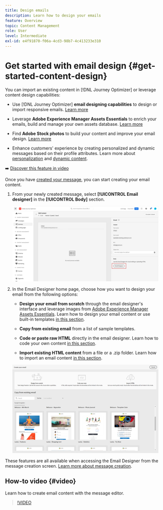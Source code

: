 ```yaml
---
title: Design emails
description: Learn how to design your emails
feature: Overview
topic: Content Management
role: User
level: Intermediate
exl-id: e4f91870-f06a-4cd3-98b7-4c413233e310
---
```

# Get started with email design {#get-started-content-design}

You can import an existing content in [!DNL Journey Optimizer] or leverage content design capabilities:

* Use [!DNL Journey Optimizer] **email designing capabilities** to design or import responsive emails. [Learn more](../design/create-email-content.md)

* Leverage **Adobe Experience Manager Assets Essentials** to enrich your emails, build and manage your own assets database. [Learn more](../design/assets-essentials.md)

* Find **Adobe Stock photos** to build your content and improve your email design. [Learn more](../design/stock.md)

* Enhance customers' experience by creating personalized and dynamic messages based on their profile attributes. Learn more about [personalization]((../personalization/personalize.md)) and [dynamic content](../personalization/get-started-dynamic-content.md).

➡️ [Discover this feature in video](#video)

Once you have [created your message](../messages/get-started-content.md), you can start creating your email content.

1. From your newly created message, select **[!UICONTROL Email designer]** in the **[!UICONTROL Body]** section.

    ![](assets/import-html_1.png)

1. In the Email Designer home page, choose how you want to design your email from the following options:

    * **Design your email from scratch** through the email designer's interface and leverage images from [Adobe Experience Manager Assets Essentials](assets-essentials.md). Learn how to design your email content or use built-in templates [in this section](create-email-content.md).

    * **Copy from existing email** from a list of sample templates. 

    * **Code or paste raw HTML** directly in the email designer. Learn how to code your own content [in this section](code-content.md).

    * **Import existing HTML content** from a file or a .zip folder. Learn how to import an email content [in this section](existing-content.md).

    ![](assets/email_designer_25.png)

These features are all available when accessing the Email Designer from the message creation screen. [Learn more about message creation](../messages/get-started-content.md).


## How-to video {#video}

Learn how to create email content with the message editor.

>[!VIDEO](https://video.tv.adobe.com/v/334150?quality=12)